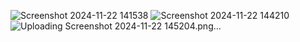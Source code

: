 ![Screenshot 2024-11-22 141538](https://github.com/user-attachments/assets/61ffd20b-57f0-4311-97f4-7d1110125ef4)
![Screenshot 2024-11-22 144210](https://github.com/user-attachments/assets/ae37ef95-1430-4699-90f9-07216eeb81fd)
![Uploading Screenshot 2024-11-22 145204.png…]()
